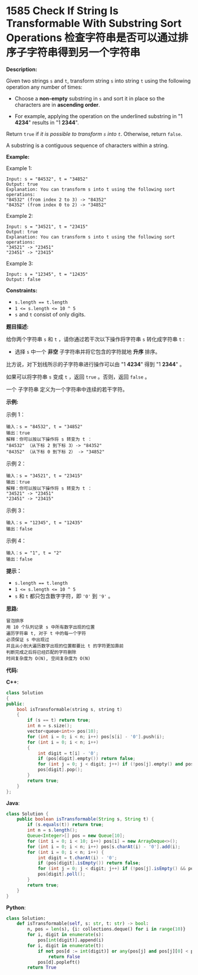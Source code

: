 # 1585 Check If String Is Transformable With Substring Sort Operations 检查字符串是否可以通过排序子字符串得到另一个字符串

__Description:__

Given two strings `s` and `t`, transform string `s` into string `t` using the following operation any number of times:

- Choose a __non-empty__ substring in `s` and sort it in place so the characters are in __ascending order__.

- For example, applying the operation on the underlined substring in "1 __4234__" results in "1 __2344__".

Return `true` if _it is possible to transform `s` into `t`_. Otherwise, return `false`.

A substring is a contiguous sequence of characters within a string.

__Example:__

Example 1:

```text
Input: s = "84532", t = "34852"
Output: true
Explanation: You can transform s into t using the following sort operations:
"84532" (from index 2 to 3) -> "84352"
"84352" (from index 0 to 2) -> "34852"
```

Example 2:

```text
Input: s = "34521", t = "23415"
Output: true
Explanation: You can transform s into t using the following sort operations:
"34521" -> "23451"
"23451" -> "23415"
```

Example 3:

```text
Input: s = "12345", t = "12435"
Output: false
```

__Constraints:__

- `s.length == t.length`
- `1 <= s.length <= 10 ^ 5`
- `s` and `t` consist of only digits.

__题目描述:__

给你两个字符串 `s` 和 `t` ，请你通过若干次以下操作将字符串 `s` 转化成字符串 `t` :

- 选择 `s` 中一个 __非空__ 子字符串并将它包含的字符就地 __升序__ 排序。

比方说，对下划线所示的子字符串进行操作可以由 "1 __4234__" 得到 "1 __2344__" 。

如果可以将字符串 `s` 变成 `t` ，返回 `true` 。否则，返回 `false` 。

一个 子字符串 定义为一个字符串中连续的若干字符。

__示例:__

示例 1：

```text
输入：s = "84532", t = "34852"
输出：true
解释：你可以按以下操作将 s 转变为 t ：
"84532" （从下标 2 到下标 3）-> "84352"
"84352" （从下标 0 到下标 2） -> "34852"
```

示例 2：

```text
输入：s = "34521", t = "23415"
输出：true
解释：你可以按以下操作将 s 转变为 t ：
"34521" -> "23451"
"23451" -> "23415"
```

示例 3：

```text
输入：s = "12345", t = "12435"
输出：false
```

示例 4：

```text
输入：s = "1", t = "2"
输出：false
```

__提示：__

- `s.length == t.length`
- `1 <= s.length <= 10 ^ 5`
- `s` 和 `t` 都只包含数字字符，即 `'0'` 到 `'9'` 。

__思路:__

```text
冒泡排序
用 10 个队列记录 s 中所有数字出现的位置
遍历字符串 t, 对于 t 中的每一个字符
必须保证 s 中出现过
并且从小到大遍历数字出现的位置都要比 t 的字符更加靠前
判断完成之后将已经匹配的字符删除
时间复杂度为 O(N), 空间复杂度为 O(N)
```

__代码:__

__C++__:

```C++
class Solution 
{
public:
    bool isTransformable(string s, string t) 
    {
        if (s == t) return true;
        int n = s.size();
        vector<queue<int>> pos(10);
        for (int i = 0; i < n; i++) pos[s[i] - '0'].push(i);
        for (int i = 0; i < n; i++)
        {
            int digit = t[i] - '0';
            if (pos[digit].empty()) return false;
            for (int j = 0; j < digit; j++) if (!pos[j].empty() and pos[j].front() < pos[digit].front()) return false;
            pos[digit].pop();
        }
        return true;
    }
};
```

__Java__:

```Java
class Solution {
    public boolean isTransformable(String s, String t) {
        if (s.equals(t)) return true;
        int n = s.length();
        Queue<Integer>[] pos = new Queue[10];
        for (int i = 0; i < 10; i++) pos[i] = new ArrayDeque<>();
        for (int i = 0; i < n; i++) pos[s.charAt(i) - '0'].add(i);
        for (int i = 0; i < n; i++) {
            int digit = t.charAt(i) - '0';
            if (pos[digit].isEmpty()) return false;
            for (int j = 0; j < digit; j++) if (!pos[j].isEmpty() && pos[j].peek() < pos[digit].peek()) return false;
            pos[digit].poll();
        }
        return true;    
    }
}
```

__Python__:

```Python
class Solution:
    def isTransformable(self, s: str, t: str) -> bool:
        n, pos = len(s), {i: collections.deque() for i in range(10)}
        for i, digit in enumerate(s):
            pos[int(digit)].append(i)
        for i, digit in enumerate(t):
            if not pos[d := int(digit)] or any(pos[j] and pos[j][0] < pos[d][0] for j in range(d)):
                return False
            pos[d].popleft()
        return True
```
